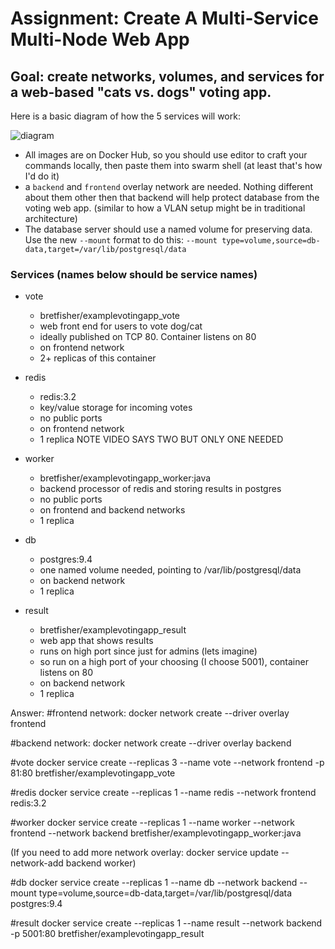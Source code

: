 # Assignment: Create A Multi-Service Multi-Node Web App

## Goal: create networks, volumes, and services for a web-based "cats vs. dogs" voting app.
Here is a basic diagram of how the 5 services will work:

![diagram](./architecture.png)
- All images are on Docker Hub, so you should use editor to craft your commands locally, then paste them into swarm shell (at least that's how I'd do it)
- a `backend` and `frontend` overlay network are needed. Nothing different about them other then that backend will help protect database from the voting web app. (similar to how a VLAN setup might be in traditional architecture)
- The database server should use a named volume for preserving data. Use the new `--mount` format to do this: `--mount type=volume,source=db-data,target=/var/lib/postgresql/data`

### Services (names below should be service names)
- vote
    - bretfisher/examplevotingapp_vote
    - web front end for users to vote dog/cat
    - ideally published on TCP 80. Container listens on 80
    - on frontend network
    - 2+ replicas of this container
- redis
    - redis:3.2
    - key/value storage for incoming votes
    - no public ports
    - on frontend network
    - 1 replica NOTE VIDEO SAYS TWO BUT ONLY ONE NEEDED

- worker
    - bretfisher/examplevotingapp_worker:java
    - backend processor of redis and storing results in postgres
    - no public ports
    - on frontend and backend networks
    - 1 replica

- db
    - postgres:9.4
    - one named volume needed, pointing to /var/lib/postgresql/data
    - on backend network
    - 1 replica

- result
    - bretfisher/examplevotingapp_result
    - web app that shows results
    - runs on high port since just for admins (lets imagine)
    - so run on a high port of your choosing (I choose 5001), container listens on 80
    - on backend network
    - 1 replica


Answer:
#frontend network:
docker network create --driver overlay frontend

#backend network:
docker network create --driver overlay backend

#vote
docker service create --replicas 3 --name vote --network frontend -p 81:80 bretfisher/examplevotingapp_vote

#redis
docker service create --replicas 1 --name redis --network frontend redis:3.2

#worker
docker service create --replicas 1 --name worker --network frontend --network backend bretfisher/examplevotingapp_worker:java

(If you need to add more network overlay: docker service update --network-add backend worker)

#db
docker service create --replicas 1 --name db --network backend --mount type=volume,source=db-data,target=/var/lib/postgresql/data postgres:9.4

#result
docker service create --replicas 1 --name result --network backend -p 5001:80 bretfisher/examplevotingapp_result
